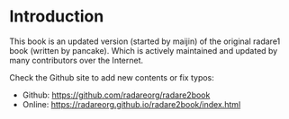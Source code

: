 # Introduction

This book is an updated version (started by maijin) of the original
radare1 book (written by pancake). Which is actively maintained and
updated by many contributors over the Internet.

Check the Github site to add new contents or fix typos:

* Github: https://github.com/radareorg/radare2book
* Online: https://radareorg.github.io/radare2book/index.html

